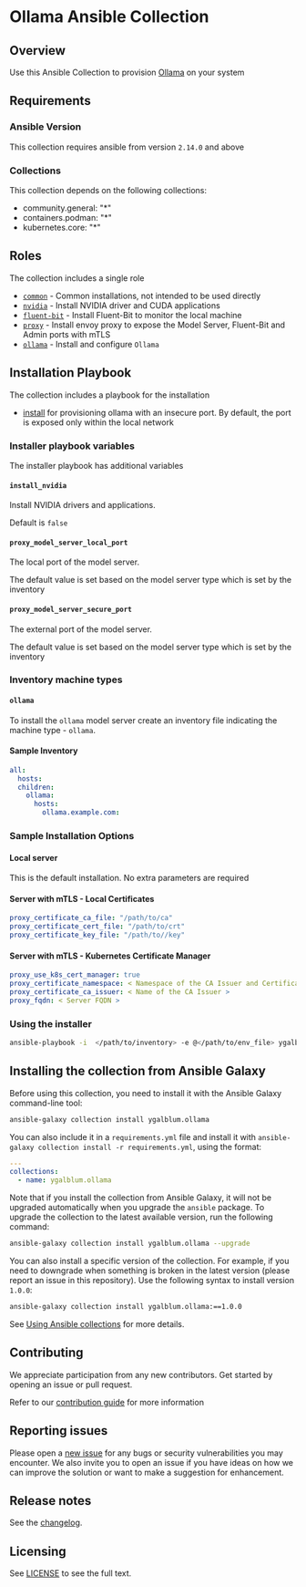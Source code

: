 # Ollama Ansible Collection

## Overview

Use this Ansible Collection to provision [Ollama](https://ollama.com/) on your system

## Requirements

### Ansible Version

This collection requires ansible from version `2.14.0` and above

### Collections

This collection depends on the following collections:
- community.general: "*"
- containers.podman: "*"
- kubernetes.core: "*"

## Roles

The collection includes a single role

- [`common`](./roles/common/README.md) - Common installations, not intended to be used directly
- [`nvidia`](./roles/nvidia/README.md) - Install NVIDIA driver and CUDA applications
- [`fluent-bit`](./roles/fluent_bit/README.md) - Install Fluent-Bit to monitor the local machine
- [`proxy`](./roles/proxy/README.md) - Install envoy proxy to expose the Model Server, Fluent-Bit and Admin ports with mTLS
- [`ollama`](./roles/ollama/README.md) - Install and configure `Ollama`

## Installation Playbook

The collection includes a playbook for the installation
- [install](./playbooks/install.yml) for provisioning ollama with an insecure port. By default, the port is exposed only within the local network

### Installer playbook variables

The installer playbook has additional variables

#### `install_nvidia`

Install NVIDIA drivers and applications.

Default is `false`

#### `proxy_model_server_local_port`

The local port of the model server.

The default value is set based on the model server type which is set by the inventory

#### `proxy_model_server_secure_port`

The external port of the model server.

The default value is set based on the model server type which is set by the inventory

### Inventory machine types

#### `ollama`

To install the `ollama` model server create an inventory file indicating the machine type - `ollama`.

#### Sample Inventory

```yaml
all:
  hosts:
  children:
    ollama:
      hosts:
        ollama.example.com:
```

### Sample Installation Options

#### Local server

This is the default installation. No extra parameters are required

#### Server with mTLS - Local Certificates

```yaml
proxy_certificate_ca_file: "/path/to/ca"
proxy_certificate_cert_file: "/path/to/crt"
proxy_certificate_key_file: "/path/to//key"
```

#### Server with mTLS - Kubernetes Certificate Manager

```yaml
proxy_use_k8s_cert_manager: true
proxy_certificate_namespace: < Namespace of the CA Issuer and Certificate >
proxy_certificate_ca_issuer: < Name of the CA Issuer >
proxy_fqdn: < Server FQDN >
```

### Using the installer

```bash
ansible-playbook -i  </path/to/inventory> -e @</path/to/env_file> ygalblum.ollama.install
```

## Installing the collection from Ansible Galaxy

Before using this collection, you need to install it with the Ansible Galaxy command-line tool:

```bash
ansible-galaxy collection install ygalblum.ollama
```

You can also include it in a `requirements.yml` file and install it with `ansible-galaxy collection install -r requirements.yml`, using the format:

```yaml
---
collections:
  - name: ygalblum.ollama
```

Note that if you install the collection from Ansible Galaxy, it will not be upgraded automatically when you upgrade the `ansible` package.
To upgrade the collection to the latest available version, run the following command:

```bash
ansible-galaxy collection install ygalblum.ollama --upgrade
```

You can also install a specific version of the collection.
For example, if you need to downgrade when something is broken in the latest version (please report an issue in this repository).
Use the following syntax to install version `1.0.0`:

```bash
ansible-galaxy collection install ygalblum.ollama:==1.0.0
```

See [Using Ansible collections](https://docs.ansible.com/ansible/devel/user_guide/collections_using.html) for more details.

## Contributing

We appreciate participation from any new contributors. Get started by opening an issue or pull request.

Refer to our [contribution guide](./CONTRIBUTING.md) for more information

## Reporting issues

Please open a [new issue](https://github.com/ygalblum/ansible-collection-ollama/issues/new/choose) for any bugs or security vulnerabilities you may encounter.
We also invite you to open an issue if you have ideas on how we can improve the solution or want to make a suggestion for enhancement.

## Release notes

See the [changelog](https://github.com/ygalblum/ansible-collection-ollama/tree/main/CHANGELOG.rst).

## Licensing

See [LICENSE](./LICENSE) to see the full text.
